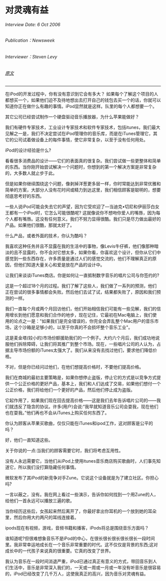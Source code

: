 # 对灵魂有益

###### Interview Date: 6 Oct 2006
###### Publication：Newsweek
###### Interviewer：Steven Levy
###### [原文](https://allaboutstevejobs.com/verbatim/interviews/newsweek_2006)

---


在iPod的开发过程中，你有没有意识到它会有多大？
如果每个了解这个项目的人都想买一个，如果他们迫不及待地想出去打开自己的钱包去买一个的话，你就可以知道你正在做什么有趣的事情。iPod显然就是这样。队里的每个人都想要一个。

其它公司已经尝试制作一个硬盘驱动音乐播放器，为什么苹果能做好？

我们有硬件专家技术，工业设计专家技术和软件专家技术，包括itunes，我们最大见解之一是，我们不决定尝试在iPod管理你的音乐库，而是在iTunes管理它，其它的公司试着做设备上的每件事情，使它非常复杂，以至于没有任何用处。

iPod的设计经验是什么?

看看很多消费品的设计——它们的表面真的很复杂。我们尝试做一些更整体和简单的东西。当你刚开始尝试解决一个问题时，你想到的第一个解决方案是非常复杂的，大多数人就止步于此。

但是如果你继续围绕这个问题，像剥掉洋葱更多层一样，你时常能达到非常优雅和简单的方案，大部分人没有花时间或精力到达这里，我们相信顾客是聪明的，想要彻底思考好的东西。

一些人说iPod可能会失去它的声望，因为它受欢迎了—当迪克•切尼和伊丽莎白女王都有一个iPod时，它怎么可能很酷呢?
这就像说你不想吻你爱人的嘴唇，因为每个人都有嘴唇。这没有任何意义。我们不努力显得很酷。我们只是尽力做出最好的产品。如果他们很酷，那就太好了。

什么产品，或者外面的技术，你认为酷吗？

我喜欢这种任务并且不显露在我的生活中的事物，像Levis牛仔裤，他们像那种暗淡的且不显露的，你不会对它想太多，如果你看，你喜欢这个设计，但你从它们中感觉到一些东西存在，许多质量是通过人们的感觉交流的，他们不理解真正的原因，但他们知道大量关心和爱是放在产品的设计中。

让我们来谈谈iTunes商店。你是如何让一直抵制数字音乐的唱片公司与你签约的?

这是一个超过18个月的过程。我们了解了这些人，我们做了一系列的预测，他们正在尝试的很多事情都会失败。然后他们去试了试，结果都失败了，原因和我们预测的一样。

我们一直每个月或两个月回访他们，他们开始相信我们可能有一些见解，我们的信用增长到他们愿意和我们合作的地步，现在记住，它最初在Mac电脑上，我们使用的论点之一是："如果我们是完全错误的，你完全会弄乱整个Mac用户的音乐市场，这个沙箱是足够小的，以至于你真的不会损坏整个音乐工业"。


这是麦金塔(较小的)市场份额援助我们的一个例子。大约六个月后，我们成功地说服他们拆除障碍，让我们将其推广到整个市场。现在，一些唱片公司的人认为，占据主导市场份额的iTunes太强大了。我们从来没有去找过他们，要求他们降低价格。

不对，但是你已经问过他们，在他们想提高价格时，不要他们提高价格。

我们在商城的最初主要策略是，如果你想停止盗版，停止它的方式是以竞争方式提供一个公正价格的更好产品，基本上，我们和人们达成了交易，如果他们想付一个公正价格，我们将给他们一个更好的产品，然后他们停止成为盗版。


它起作用了，如果我们现在回去提高价格——这是我们去年告诉唱片公司的——我们就违反了隐含的协议。许多(用户)会说:“我早就知道音乐公司会耍我，现在他们也在耍我。”他们再也不会从iTunes上购买任何东西了。

你认为顾客从苹果买歌曲，仅仅只能在iTunes和ipod工作，这对顾客是公平的吗？

好，他们一直知道这些。

关于你说的一点:当我们的顾客需要它时，我们将考虑互用性。

没有人永远需要它，当他们从iPod上使用itunes音乐商店购买歌曲时，人们事先知道它，所以我们没打算隐藏任何事情。

微软发布了其iPod的新竞争对手Zune。它说这个设备就是为了建立社区。你担心吗?

一言以蔽之，没有。我在网上看过一些演示，告诉你如何找到一个用Zune的人，给他们一首永远可以播放三遍的歌。

当你经历这些后，女孩起来然后离开了，你最好拿出你耳机的一个放到她的耳朵里，然后你用大约两尺的耳线连接着。

ipods现在有视频，游戏，音频书籍和播客，iPods将总是围绕音乐方面吗？

谁知道呢?但很难想象音乐不是iPod的中心，在很长很长很长很长很长一段时间里。我非常幸运地成长在一个音乐非常重要的时代。这不仅仅是背景的东西;这对成长中的一代孩子来说真的很重要。它真的改变了世界。

我认为音乐在一段时间消退严重，iPod已通过真正有意义的方式，带回音乐到人们生活中，音乐是非常深入我们的，一天或一周或一月或一年没有听音乐是很容易的，iPod已经改变了几千万人，这使我真正的高兴，因为音乐对灵魂有益。
